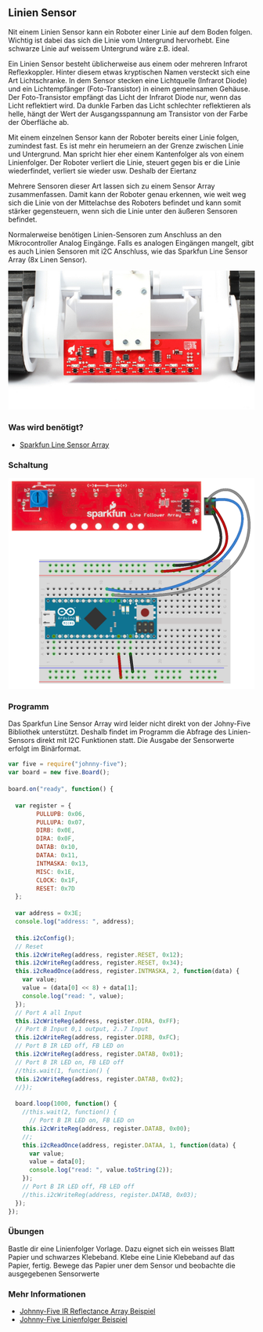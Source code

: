 ## Linien Sensor

Nit einem Linien Sensor kann ein Roboter einer Linie auf dem Boden folgen. Wichtig ist dabei das sich die Linie vom Untergrund hervorhebt. Eine schwarze Linie auf weissem Untergrund wäre z.B. ideal.

Ein Linien Sensor besteht üblicherweise aus einem oder mehreren Infrarot Reflexkoppler. Hinter diesem etwas kryptischen Namen versteckt sich eine Art Lichtschranke. In dem Sensor stecken eine Lichtquelle (Infrarot Diode) und ein Lichtempfänger (Foto-Transistor) in einem gemeinsamen Gehäuse. Der Foto-Transistor empfängt das Licht der Infrarot Diode nur, wenn das Licht reflektiert wird. Da dunkle Farben das Licht schlechter reflektieren als helle, hängt der Wert der Ausgangsspannung am Transistor von der Farbe der Oberfläche ab. 

Mit einem einzelnen Sensor kann der Roboter bereits einer Linie folgen, zumindest fast. Es ist mehr ein herumeiern an der Grenze zwischen Linie und Untergrund. Man spricht hier eher einem Kantenfolger als von einem Linienfolger. Der Roboter verliert die Linie, steuert gegen bis er die Linie wiederfindet, verliert sie wieder usw. Deshalb der Eiertanz 

Mehrere Sensoren dieser Art lassen sich zu einem Sensor Array zusammenfassen. Damit kann der Roboter genau erkennen, wie weit weg sich die Linie von der Mittelachse des Roboters befindet und kann somit stärker gegensteuern, wenn sich die Linie unter den äußeren Sensoren befindet.

Normalerweise benötigen Linien-Sensoren zum Anschluss an den Mikrocontroller Analog Eingänge. Falls es analogen Eingängen mangelt, gibt es auch Linien Sensoren mit i2C Anschluss, wie das Sparkfun Line Sensor Array (8x Linen Sensor).

![Sparfun Line Sensor Array](../../images/line-sensor.jpg "Line Sensor Array")

### Was wird benötigt?

* [Sparkfun Line Sensor Array](https://www.sparkfun.com/products/13582)

### Schaltung

![Verdrahtung](../../images/circ/line-sensor_Steckplatine.png "Verdrahtung")


### Programm

Das Sparkfun Line Sensor Array wird leider nicht direkt von der Johny-Five Bibliothek unterstützt. Deshalb findet im Programm die Abfrage des Linien-Sensors direkt mit I2C Funktionen statt. Die Ausgabe der Sensorwerte erfolgt im Binärformat.

```javascript
var five = require("johnny-five");
var board = new five.Board();

board.on("ready", function() {

  var register = {
        PULLUPB: 0x06,
        PULLUPA: 0x07,
        DIRB: 0x0E,
        DIRA: 0x0F,
        DATAB: 0x10,
        DATAA: 0x11,
        INTMASKA: 0x13,
        MISC: 0x1E,
        CLOCK: 0x1F,
        RESET: 0x7D
  };

  var address = 0x3E;
  console.log("address: ", address);

  this.i2cConfig();
  // Reset
  this.i2cWriteReg(address, register.RESET, 0x12);
  this.i2cWriteReg(address, register.RESET, 0x34);
  this.i2cReadOnce(address, register.INTMASKA, 2, function(data) {
    var value;
    value = (data[0] << 8) + data[1];
    console.log("read: ", value);
  });
  // Port A all Input
  this.i2cWriteReg(address, register.DIRA, 0xFF);
  // Port B Input 0,1 output, 2..7 Input
  this.i2cWriteReg(address, register.DIRB, 0xFC);
  // Port B IR LED off, FB LED on
  this.i2cWriteReg(address, register.DATAB, 0x01);
  // Port B IR LED on, FB LED off
  //this.wait(1, function() { 
  this.i2cWriteReg(address, register.DATAB, 0x02); 
  //});

  board.loop(1000, function() {
    //this.wait(2, function() { 
      // Port B IR LED on, FB LED on
    this.i2cWriteReg(address, register.DATAB, 0x00); 
    //;
    this.i2cReadOnce(address, register.DATAA, 1, function(data) {
      var value;
      value = data[0];
      console.log("read: ", value.toString(2));
    });
    // Port B IR LED off, FB LED off
    //this.i2cWriteReg(address, register.DATAB, 0x03);  
  });
});
```

### Übungen

Bastle dir eine Linienfolger Vorlage. Dazu eignet sich ein weisses Blatt Papier und schwarzes Klebeband. Klebe eine Linie Klebeband auf das Papier, fertig. Bewege das Papier uner dem Sensor und beobachte die ausgegebenen Sensorwerte

### Mehr Informationen

* [Johnny-Five IR Reflectance Array Beispiel](http://johnny-five.io/examples/ir-reflect-array/)
* [Johnny-Five Linienfolger Beispiel](http://johnny-five.io/examples/line-follower/)

